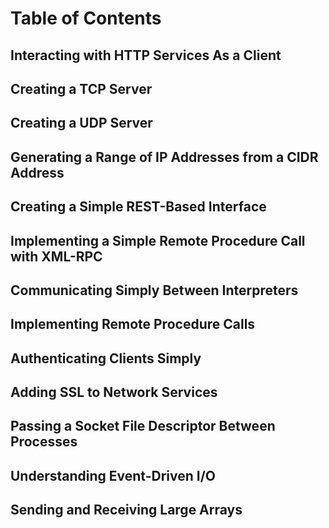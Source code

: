 # Table of Contents

## Interacting with HTTP Services As a Client

## Creating a TCP Server

## Creating a UDP Server

## Generating a Range of IP Addresses from a CIDR Address

## Creating a Simple REST-Based Interface

## Implementing a Simple Remote Procedure Call with XML-RPC

## Communicating Simply Between Interpreters

## Implementing Remote Procedure Calls

## Authenticating Clients Simply

## Adding SSL to Network Services

## Passing a Socket File Descriptor Between Processes

## Understanding Event-Driven I/O

## Sending and Receiving Large Arrays
